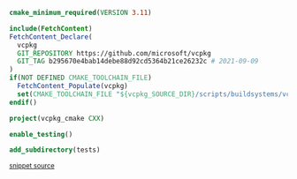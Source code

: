 

```cmake
cmake_minimum_required(VERSION 3.11)

include(FetchContent)
FetchContent_Declare(
  vcpkg
  GIT_REPOSITORY https://github.com/microsoft/vcpkg
  GIT_TAG b295670e4bab14debe88d92cd5364b21ce26232c # 2021-09-09
)
if(NOT DEFINED CMAKE_TOOLCHAIN_FILE)
  FetchContent_Populate(vcpkg)
  set(CMAKE_TOOLCHAIN_FILE "${vcpkg_SOURCE_DIR}/scripts/buildsystems/vcpkg.cmake")
endif()

project(vcpkg_cmake CXX)

enable_testing()

add_subdirectory(tests)
```
<sup><a href='https://github.com/claremacrae/ApprovalTests.cpp.CMakeSamples/blob/main/./vcpkg_cmake/CMakeLists.txt' title='File snippet was copied from'>snippet source</a></sup>

